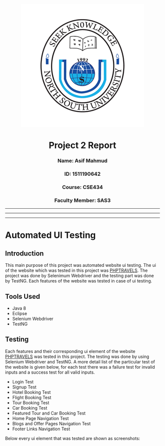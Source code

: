 <center> 
<img src = "Report_images/nsulogo.png">
<div allign = "center">
<h1> Project 2 Report </h1>
<h3>Name: Asif Mahmud</h3>
<h3>ID: 1511190642</h3>
<h3>Course: CSE434</h3>
<h3>Faculty Member: SAS3</h3>
</div>     
</center>

___
___
___

# Automated UI Testing

## Introduction
This main purpose of this project was automated website ui testing. The ui of the website which was tested in this project was [PHPTRAVELS](https://www.phptravels.net/). The project was done by Selenimum Webdriver and the testing part was done by TestNG. Each features of the website was tested in case of ui testing.

## Tools Used
* Java 8
* Eclipse
* Selenium Webdriver
* TestNG

## Testing
Each features and their corresponding ui element of the website [PHPTRAVELS](https://www.phptravels.net/) was tested in this project. The testing was done by using Selenium Webdriver and TestNG. A more detail list of the particular test of the website is given below, for each test there was a failure test for invalid inputs and a success test for all valid inputs.

* Login Test 
* Signup Test
* Hotel Booking Test
* Flight Booking Test
* Tour Booking Test
* Car Booking Test
* Featured Tour and Car Booking Test
* Home Page Navigation Test
* Blogs and Offer Pages Navigation Test
* Footer Links Navigation Test

Below every ui element that was tested are shown as screenshots:



